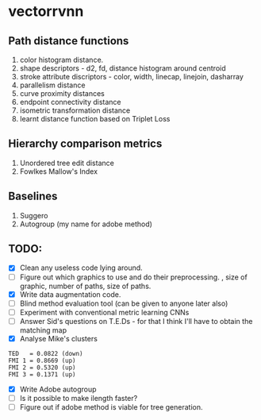 # vectorrvnn

## Path distance functions

1. color histogram distance.
2. shape descriptors - d2, fd, distance histogram around centroid
3. stroke attribute discriptors - color, width, linecap, linejoin, dasharray
4. parallelism distance
5. curve proximity distances 
6. endpoint connectivity distance
7. isometric transformation distance
8. learnt distance function based on Triplet Loss

## Hierarchy comparison metrics

1. Unordered tree edit distance
2. Fowlkes Mallow's Index

## Baselines

1. Suggero
2. Autogroup (my name for adobe method)

## TODO: 

- [x] Clean any useless code lying around. 
- [ ] Figure out which graphics to use and do their preprocessing. <switch>, size of graphic, number of paths, size of paths.
- [x] Write data augmentation code.
- [ ] Blind method evaluation tool (can be given to anyone later also)
- [ ] Experiment with conventional metric learning CNNs
- [ ] Answer Sid's questions on T.E.Ds - for that I think I'll have to obtain the matching map 
- [x] Analyse Mike's clusters
```
TED   = 0.0822 (down)
FMI 1 = 0.8669 (up) 
FMI 2 = 0.5320 (up)
FMI 3 = 0.1371 (up)
```
- [x] Write Adobe autogroup
- [ ] Is it possible to make ilength faster?
- [ ] Figure out if adobe method is viable for tree generation.
